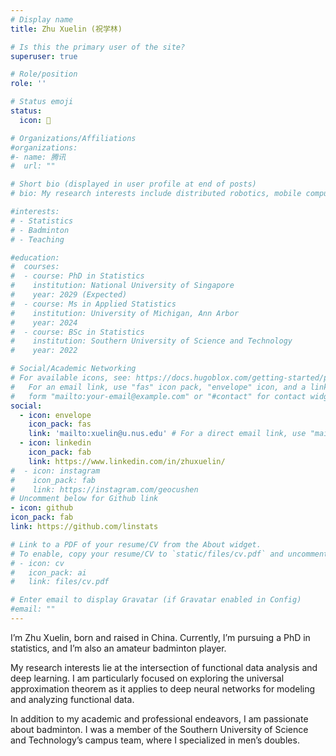 ```yaml
---
# Display name
title: Zhu Xuelin (祝学林)

# Is this the primary user of the site?
superuser: true

# Role/position
role: ''

# Status emoji
status:
  icon: 🏸

# Organizations/Affiliations
#organizations:
#- name: 腾讯
#  url: ""

# Short bio (displayed in user profile at end of posts)
# bio: My research interests include distributed robotics, mobile computing and programmable matter.

#interests:
# - Statistics
# - Badminton
# - Teaching

#education:
#  courses:
#  - course: PhD in Statistics
#    institution: National University of Singapore
#    year: 2029 (Expected)
#  - course: Ms in Applied Statistics
#    institution: University of Michigan, Ann Arbor
#    year: 2024
#  - course: BSc in Statistics
#    institution: Southern University of Science and Technology
#    year: 2022

# Social/Academic Networking
# For available icons, see: https://docs.hugoblox.com/getting-started/page-builder/#icons
#   For an email link, use "fas" icon pack, "envelope" icon, and a link in the
#   form "mailto:your-email@example.com" or "#contact" for contact widget.
social:
  - icon: envelope
    icon_pack: fas
    link: 'mailto:xuelin@u.nus.edu' # For a direct email link, use "mailto:test@example.org".
  - icon: linkedin
    icon_pack: fab
    link: https://www.linkedin.com/in/zhuxuelin/
#  - icon: instagram
#    icon_pack: fab
#    link: https://instagram.com/geocushen
# Uncomment below for Github link
- icon: github
icon_pack: fab
link: https://github.com/linstats

# Link to a PDF of your resume/CV from the About widget.
# To enable, copy your resume/CV to `static/files/cv.pdf` and uncomment the lines below.
# - icon: cv
#   icon_pack: ai
#   link: files/cv.pdf

# Enter email to display Gravatar (if Gravatar enabled in Config)
#email: ""
---
```


I’m Zhu Xuelin, born and raised in China. Currently, I’m pursuing a PhD in statistics, and I’m also an amateur badminton player.

My research interests lie at the intersection of functional data analysis and deep learning. I am particularly focused on exploring the universal approximation theorem as it applies to deep neural networks for modeling and analyzing functional data.

In addition to my academic and professional endeavors, I am passionate about badminton. I was a member of the Southern University of Science and Technology’s campus team, where I specialized in men’s doubles.

<!-- {{< icon name="download" pack="fas" >}} {{< staticref "uploads/resume.pdf" "newtab" >}}Download{{< /staticref >}} my resumé as a PDF. -->
